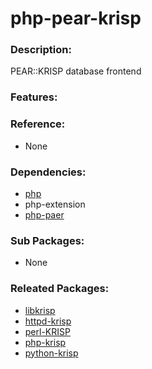 # php-pear-krisp

### Description:

PEAR::KRISP database frontend

### Features:

### Reference:
* None

### Dependencies:
* [php](pkg-base-php.md)
* php-extension
* [php-paer](pkg-base-php-pear.md)

### Sub Packages:
* None

### Releated Packages:
* [libkrisp](pkg-core-libkrisp.md)
* [httpd-krisp](pkg-core-httpd-krisp.md)
* [perl-KRISP](pkg-core-perl-KRISP.md)
* [php-krisp](pkg-core-php-krisp.md)
* [python-krisp](pkg-core-python-krisp.md)
